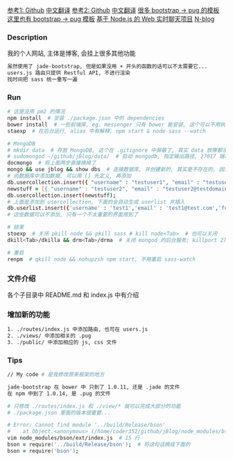 [参考1: Github](https://github.com/cwbuecheler/node-tutorial-for-frontend-devs)
[中文翻译](http://www.jianshu.com/p/3b045636bcec)
[参考2: Github](https://github.com/cwbuecheler/node-tutorial-2-restful-app)
[中文翻译](http://www.jianshu.com/p/8a90687576f9)
[很多 bootstrap -> pug 的模板](http://rajasegar.github.io/JADE-Bootstrap/getting-started.html)
[这里也有 bootstrap -> pug 模板](https://bootstrap3-jade-node-express-grunt.azurewebsites.net/)
[基于 Node.js 的 Web 实时聊天项目](http://www.maiziedu.com/course/597/)
[N-blog](https://github.com/nswbmw/N-blog)
### Description
我的个人网站, 主体是博客, 会挂上很多其他功能
``` zsh
虽然使用了 jade-bootstrap, 但是如果没用 + 开头的函数的话可以不太需要它...
users.js 路由只提供 Restful API, 不进行渲染
找时间把 sass 统一重写一遍
```
### Run
``` zsh
# 这是没用 pm2 的情况
npm install  # 安装 ./package.json 中的 dependencies
bower install  # 一些前端库, eg. messenger 只有 bower 能安装, 这个可以不用执行, 默认用的都是 cdnjs.com
staexp  # 在后台运行, alias 中有解释, npm start & node-sass --watch

# MongoDB
# mkdir data  # 存放 MongoDB, 这个在 .gitignore 中屏蔽了, 其实 data 放哪都没关系的...
# sudomongod ~/github/jBlog/data/  # 启动 mongodb, 指定输出路径, 27017 端口, 具体命令参见 alias
docmongo  # 将上面两步直接换掉了
mongo && use jblog && show dbs  # 连接数据库, 并创建新的, 其实是不存在的, 因为没有数据
# 向数据库中添加数据, 可以用 [] 先定义, 再添加
db.usercollection.insert({ "username" : "testuser1", "email" : "testuser1@testdomain.com" })
newstuff = [{ "username" : "testuser2", "email" : "testuser2@testdomain.com" }, { "username" : "testuser3", "email" : "testuser3@testdomain.com" }]
db.usercollection.insert(newstuff);
# 上面是添加到 usercollection, 下面的会自动生成 userlist 并插入
db.userlist.insert({'username' : 'test1','email' : 'test1@test.com','fullname' : 'Bob Smith','age' : 27,'location' : 'San Francisco','gender' : 'Male'})
# 这些数据可以不添加, 只有一个不太重要的界面用到了

# 结束
stoexp  # 关闭 pkill node && pkill sass # kill node<Tab>  # 也可以关闭
dkill<Tab>/dkilla && drm<Tab>/drma  # 关闭 mongod 的后台服务; killport 27017 是针对本地的服务

# 重启
renpm  # qkill node && nohupzsh npm start, 不用重启 sass-watch
```
### 文件介绍
各个子目录中 README.md 和 index.js 中有介绍
### 增加新的功能
``` zsh
1. ./routes/index.js 中添加路由, 也可在 users.js
2. ./views/ 中添加相关的 .pug
3. ./public/ 中添加相应的 js, css 文件
```
### Tips
``` zsh
// My code # 是我修改原来框架的地方

jade-bootstrap 在 bower 中 只到了 1.0.11, 还是 .jade 的文件
在 npm 中到了 1.0.14, 是 .pug 的文件

# 只修改 ./routes/index.js 和 ./view/* 就可以完成大部分的功能
# ./package.json 里面的版本很重要...

# Error: Cannot find module '../build/Release/bson'
#    at Object.<anonymous> (/home/coder352/github/jBlog/node_modules/bson/ext/index.js:15:10)
vim node_modules/bson/ext/index.js  # 15 行
bson = require('../build/Release/bson');  # 将这句话换成下面的
bson = require('bson');
```

